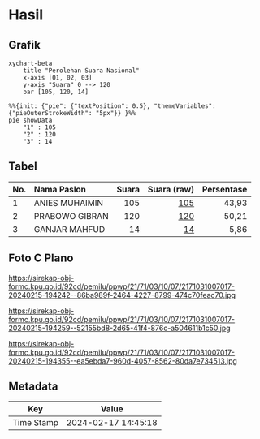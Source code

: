 # Hasil

## Grafik

```mermaid
xychart-beta
    title "Perolehan Suara Nasional"
    x-axis [01, 02, 03]
    y-axis "Suara" 0 --> 120
    bar [105, 120, 14]
```

```mermaid
%%{init: {"pie": {"textPosition": 0.5}, "themeVariables": {"pieOuterStrokeWidth": "5px"}} }%%
pie showData
    "1" : 105
    "2" : 120
    "3" : 14
```

## Tabel

| No. | Nama Paslon    | Suara | Suara (raw) | Persentase |
|:--- |:-------------- | -----:| -----------:| ----------:|
| 1   | ANIES MUHAIMIN | 105   | [105][p-1]  | 43,93      |
| 2   | PRABOWO GIBRAN | 120   | [120][p-2]  | 50,21      |
| 3   | GANJAR MAHFUD  | 14    | [14][p-3]   | 5,86       |


[p-1]: https://github.com/gigit-pemilu/pemilu-2024/blob/main/pilpres/hitung-suara/sub/21-kepulauan-riau/sub/71-kota-batam/sub/03-sekupang/sub/1007-tiban-lama/sub/017-tps/sub/paslon-1.txt
[p-2]: https://github.com/gigit-pemilu/pemilu-2024/blob/main/pilpres/hitung-suara/sub/21-kepulauan-riau/sub/71-kota-batam/sub/03-sekupang/sub/1007-tiban-lama/sub/017-tps/sub/paslon-2.txt
[p-3]: https://github.com/gigit-pemilu/pemilu-2024/blob/main/pilpres/hitung-suara/sub/21-kepulauan-riau/sub/71-kota-batam/sub/03-sekupang/sub/1007-tiban-lama/sub/017-tps/sub/paslon-3.txt

## Foto C Plano

https://sirekap-obj-formc.kpu.go.id/92cd/pemilu/ppwp/21/71/03/10/07/2171031007017-20240215-194242--86ba989f-2464-4227-8799-474c70feac70.jpg

https://sirekap-obj-formc.kpu.go.id/92cd/pemilu/ppwp/21/71/03/10/07/2171031007017-20240215-194259--52155bd8-2d65-41f4-876c-a504611b1c50.jpg

https://sirekap-obj-formc.kpu.go.id/92cd/pemilu/ppwp/21/71/03/10/07/2171031007017-20240215-194355--ea5ebda7-960d-4057-8562-80da7e734513.jpg


## Metadata

| Key        | Value               |
| ---------- | ------------------- |
| Time Stamp | 2024-02-17 14:45:18 |



